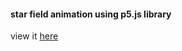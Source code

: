 
#### star field animation using p5.js library

view it [here](https://melmar12.github.io/star-field/)
